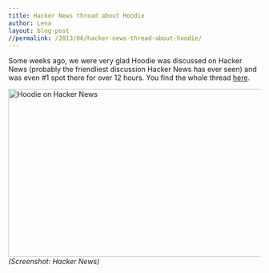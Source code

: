 ```yaml
---
title: Hacker News thread about Hoodie
author: Lena
layout: blog-post
//permalink: /2013/06/hacker-news-thread-about-hoodie/
---
```

Some weeks ago, we were very glad Hoodie was discussed on Hacker News (probably the friendliest discussion Hacker News has ever seen) and was even #1 spot there for over 12 hours. You find the whole thread [here][1].

[<img class="alignnone  wp-image-64" alt="Hoodie on Hacker News" src="http://blog.hood.ie/wp-content/uploads/2013/06/Bildschirmfoto-2013-06-10-um-14.25.02-1024x460.png" width="750" height="336" />][1]*(Screenshot: Hacker News)*

&nbsp;

 [1]: https://news.ycombinator.com/item?id=5514284
